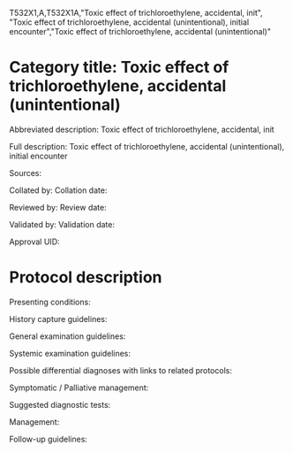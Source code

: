 T532X1,A,T532X1A,"Toxic effect of trichloroethylene, accidental, init", "Toxic effect of trichloroethylene, accidental (unintentional), initial encounter","Toxic effect of trichloroethylene, accidental (unintentional)"
# Category title: Toxic effect of trichloroethylene, accidental (unintentional)

Abbreviated description: Toxic effect of trichloroethylene, accidental, init

Full description: Toxic effect of trichloroethylene, accidental (unintentional), initial encounter

Sources:

Collated by:
Collation date:

Reviewed by:
Review date:

Validated by:
Validation date:

Approval UID:

# Protocol description

Presenting conditions:

History capture guidelines:

General examination guidelines:

Systemic examination guidelines:

Possible differential diagnoses with links to related protocols:

Symptomatic / Palliative management:

Suggested diagnostic tests:

Management:

Follow-up guidelines:
